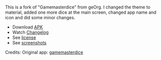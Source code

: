 This is a fork of "Gamemasterdice" from geOrg. I changed the theme to material, added one more dice at the main screen, changed app name and icon
and did some minor changes.

- Download [APK](https://github.com/scoute-dich/gamemasterdice/releases)
- Watch [Changelog](https://github.com/scoute-dich/gamemasterdice/blob/master/CHANGELOG.md)
- See [license](https://github.com/scoute-dich/gamemasterdice/blob/master/LICENSE.md)
- See [screenshots](https://github.com/scoute-dich/gamemasterdice/blob/master/screenshots.md)

Credits:
Original app: [gamemasterdice](https://github.com/ge0rg/gamemasterdice)
